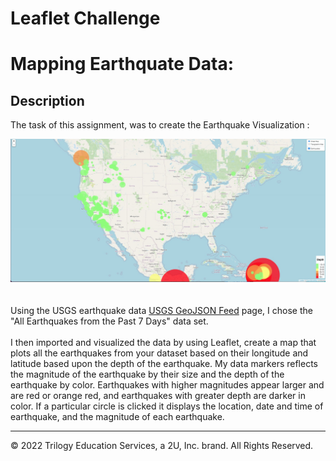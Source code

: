 # Leaflet Challenge
<h1>Mapping Earthquate Data:</h1>

## Description
The task of this assignment, was to create the Earthquake Visualization :<br>

![image](https://github.com/hanniecodes/leaflet-challenge/blob/main/Images/My_map.jpg?raw=true)   
<br>
<br>
Using the USGS  earthquake data [USGS GeoJSON Feed](http://earthquake.usgs.gov/earthquakes/feed/v1.0/geojson.php) page, I chose the "All Earthquakes from the Past 7 Days" data set. 
<br> 
<br>
 I then imported and visualized the data by using Leaflet, create a map that plots all the earthquakes from your dataset based on their longitude and latitude based upon the depth of the earthquake. My data markers reflects the magnitude of the earthquake by their size and the depth of the earthquake by color. Earthquakes with higher magnitudes appear larger and are red or orange red, and earthquakes with greater depth are darker in color. If a particular circle is clicked it displays the location, date and time of earthquake, and the magnitude of each earthquake. 
___
© 2022 Trilogy Education Services, a 2U, Inc. brand. All Rights Reserved.
